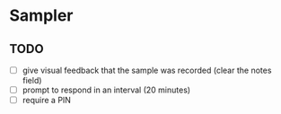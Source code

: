 # Sampler

## TODO

- [ ] give visual feedback that the sample was recorded (clear the notes field)
- [ ] prompt to respond in an interval (20 minutes)
- [ ] require a PIN
